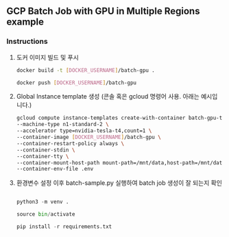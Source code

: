 ## GCP Batch Job with GPU in Multiple Regions example

### Instructions

1. 도커 이미지 빌드 및 푸시
    ```bash
    docker build -t [DOCKER_USERNAME]/batch-gpu .

    docker push [DOCKER_USERNAME]/batch-gpu
    ```

2. Global Instance template 생성 (콘솔 혹은 gcloud 명령어 사용. 아래는 예시입니다.)
    ```bash
    gcloud compute instance-templates create-with-container batch-gpu-template \
    --machine-type n1-standard-2 \
    --accelerator type=nvidia-tesla-t4,count=1 \
    --container-image [DOCKER_USERNAME]/batch-gpu \
    --container-restart-policy always \
    --container-stdin \
    --container-tty \
    --container-mount-host-path mount-path=/mnt/data,host-path=/mnt/data,mode=rw \
    --container-env-file .env
    ```

3. 환경변수 설정 이후 batch-sample.py 실행하여 batch job 생성이 잘 되는지 확인

    ```python

    python3 -m venv .

    source bin/activate

    pip install -r requirements.txt
    ```






